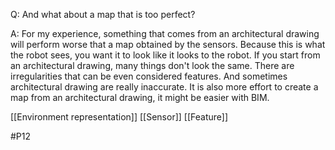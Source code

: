 Q: And what about a map that is too perfect?

A: For my experience, something that comes from an architectural drawing will perform worse that a map obtained by the sensors. Because this is what the robot sees, you want it to look like it looks to the robot. If you start from an architectural drawing, many things don't look the same. There are irregularities that can be even considered features. And sometimes architectural drawing are really inaccurate. It is also more effort to create a map from an architectural drawing, it might be easier with BIM.

[[Environment representation]]
[[Sensor]]
[[Feature]]

#P12 